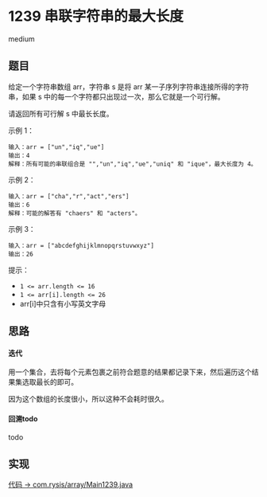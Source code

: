 # 1239 串联字符串的最大长度

medium

## 题目

给定一个字符串数组 arr，字符串 s 是将 arr 某一子序列字符串连接所得的字符串，如果 s 中的每一个字符都只出现过一次，那么它就是一个可行解。

请返回所有可行解 s 中最长长度。

示例 1：
```
输入：arr = ["un","iq","ue"]
输出：4
解释：所有可能的串联组合是 "","un","iq","ue","uniq" 和 "ique"，最大长度为 4。
```
示例 2：
```
输入：arr = ["cha","r","act","ers"]
输出：6
解释：可能的解答有 "chaers" 和 "acters"。
```
示例 3：
```
输入：arr = ["abcdefghijklmnopqrstuvwxyz"]
输出：26
```

提示：

- `1 <= arr.length <= 16`
- `1 <= arr[i].length <= 26`
- arr[i]中只含有小写英文字母

## 思路

#### 迭代

用一个集合，去将每个元素包裹之前符合题意的结果都记录下来，然后遍历这个结果集选取最长的即可。

因为这个数组的长度很小，所以这种不会耗时很久。

#### 回溯todo

todo

## 实现

[代码 -> com.rysis/array/Main1239.java](../../src/com/rysis/array/Main1239.java)